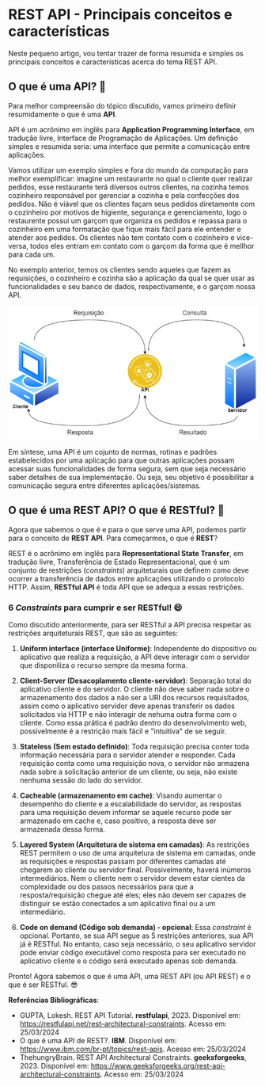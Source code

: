 # **REST API - Principais conceitos e características**

Neste pequeno artigo, vou tentar trazer de forma resumida e simples os principais conceitos  e características acerca do tema REST API. 

## **O que é uma API?** 🙇

Para melhor compreensão do tópico discutido, vamos primeiro definir resumidamente o que é uma **API**.

API é um acrônimo em inglês para **Application Programming Interface**,  em tradução livre, Interface de Programação de Aplicações. Um definição simples e resumida seria: uma interface que permite a comunicação entre aplicações. 

Vamos utilizar um exemplo simples e fora do mundo da computação para melhor exemplificar: imagine um restaurante no qual o cliente quer realizar pedidos, esse restaurante terá diversos outros clientes, na cozinha temos cozinheiro responsável por gerenciar a cozinha e pela confecções dos pedidos. Não é viável que os clientes façam seus pedidos diretamente com o cozinheiro por motivos de higiente, segurança e gerenciamento, logo o restaurente possui um garçom que organiza os pedidos e repassa para o cozinheiro em uma formatação  que fique mais fácil para ele entender e atender aos pedidos. Os clientes não tem contato com o cozinheiro e vice-versa, todos eles entram em contato com o garçom da forma que é mellhor para cada um. 

No exemplo anterior, temos os clientes sendo aqueles que fazem as requisições, o cozinheiro e cozinha são a aplicação da qual se quer usar as funcionalidades e seu banco de dados, respectivamente, e o garçom nossa API. 



![](https://github.com/Kelvin-de-Oliveira/tarefas-cs/blob/main/atividade01/API.png)

Em síntese, uma API é um cojunto de normas, rotinas e padrões estabelecidos por uma aplicação para que outras aplicações possam acessar suas funcionalidades de forma segura, sem que seja necessário saber detalhes de sua implementação. Ou seja, seu objetivo é possibilitar a comunicação segura entre diferentes aplicações/sistemas. 

## **O que é uma REST API? O que é RESTful?**  👀

Agora que sabemos o que é e para o que serve uma API, podemos partir para o conceito de **REST API**. 
Para começarmos, o que é **REST**? 

REST é o acrônimo em inglês para **Representational State Transfer**, em tradução livre, Transferência de Estado Representacional, que é um conjunto de restrições (_constraints_) arquiteturais que definem como deve ocorrer a transferência de dados entre aplicações utilizando o protocolo HTTP. Assim, **RESTful API** é toda API que se adequa a essas restrições.

### **6 _Constraints_ para cumprir e ser RESTful! 😄**
Como discutido anteriormente, para ser RESTful a API precisa respeitar as restrições arquiteturais REST, que são as seguintes: 


1. **Uniform interface (interface Uniforme)**:
 Independente do dispositivo ou aplicativo que realiza a requisição, a API deve interagir com o servidor que disponiliza o recurso sempre da mesma forma. 
2. **Client-Server (Desacoplamento cliente-servidor)**: Separação total do aplicativo cliente e do servidor. O cliente não deve saber nada sobre o armazenamento dos dados a não ser a URI dos recursos requisitados, assim como o aplicativo servidor deve apenas transferir os dados solicitados via HTTP e não interagir de nehuma outra forma com o cliente. Como essa prática é padrão dentro do desenvolvimento web, possivelmente é a restrição mais fácil e "intuitiva" de se seguir. 

3. **Stateless (Sem estado definido)**: Toda requisição precisa conter toda informação necessária para o servidor atender e responder. Cada requisição conta como uma requisição nova, o servidor não armazena nada sobre a solicitação anterior de um cliente, ou seja, não existe nenhuma sessão do lado do servidor.

4. **Cacheable (armazenamento em cache)**: Visando aumentar o desempenho do cliente e a escalabilidade do servidor, as respostas para uma requisição devem informar se aquele recurso pode ser armazenado em cache e, caso positivo, a resposta deve ser armazenada dessa forma. 

5. **Layered System (Arquitetura de sistema em camadas)**: As restrições REST permitem o uso de uma arquitetura de sistema em camadas, onde as requisições e respostas passam por diferentes camadas até chegarem ao cliente ou servidor final. Possivelmente, haverá inúmeros intermediários. Nem o cliente nem o servidor devem estar cientes da complexidade ou dos passos necessários para que a resposta/requisição chegue até eles; eles não devem ser capazes de distinguir se estão conectados a um aplicativo final ou a um intermediário.

6. **Code on demand (Código sob demanda) - opcional**: Essa _constraint_ é opcional. Portanto, se sua API segue as 5 restrições anteriores, sua API já é RESTful. No entanto, caso seja necessário, o seu aplicativo servidor pode enviar código executável como resposta para ser executado no aplicativo cliente e o código será executado apenas sob demanda. 


Pronto! Agora sabemos o que é uma API, uma REST API (ou API REST) e o que é ser RESTful. 😎 


**Referências Bibliográficas**: 
* GUPTA, Lokesh. REST API Tutorial. **restfulapi**, 2023. Disponível em:  https://restfulapi.net/rest-architectural-constraints. Acesso em: 25/03/2024
* O que é uma API de REST?. **IBM**. Disponível em: https://www.ibm.com/br-pt/topics/rest-apis. Acesso em: 25/03/2024
* ThehungryBrain. REST API Architectural Constraints. **geeksforgeeks**, 2023. Disponível em: https://www.geeksforgeeks.org/rest-api-architectural-constraints. Acesso em: 25/03/2024



